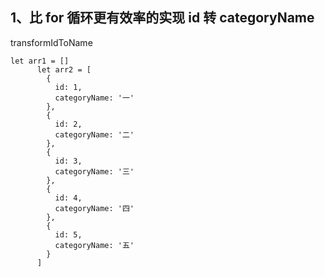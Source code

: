 ## 1、比 for 循环更有效率的实现 id 转 categoryName
transformIdToName

```
let arr1 = []
      let arr2 = [
        {
          id: 1,
          categoryName: '一'
        },
        {
          id: 2,
          categoryName: '二'
        },
        {
          id: 3,
          categoryName: '三'
        },
        {
          id: 4,
          categoryName: '四'
        },
        {
          id: 5,
          categoryName: '五'
        }
      ]
```
